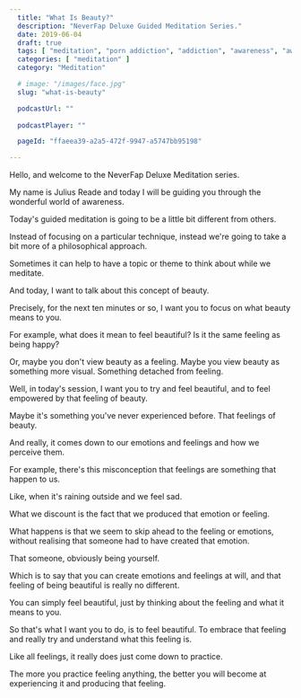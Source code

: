 ```yaml
---
  title: "What Is Beauty?"
  description: "NeverFap Deluxe Guided Meditation Series."
  date: 2019-06-04
  draft: true
  tags: [ "meditation", "porn addiction", "addiction", "awareness", "awareness exercises", "perspective", "nofap", "neverfap", "neverfap deluxe" ]
  categories: [ "meditation" ]
  category: "Meditation"

  # image: "/images/face.jpg"
  slug: "what-is-beauty"

  podcastUrl: ""
  
  podcastPlayer: ""

  pageId: "ffaeea39-a2a5-472f-9947-a5747bb95198"

---
```


Hello, and welcome to the NeverFap Deluxe Meditation series.

My name is Julius Reade and today I will be guiding you through the wonderful world of awareness.

Today's guided meditation is going to be a little bit different from others.

Instead of focusing on a particular technique, instead we're going to take a bit more of a philosophical approach.

Sometimes it can help to have a topic or theme to think about while we meditate.

And today, I want to talk about this concept of beauty.

Precisely, for the next ten minutes or so, I want you to focus on what beauty means to you. 

For example, what does it mean to feel beautiful? Is it the same feeling as being happy? 

Or, maybe you don't view beauty as a feeling. Maybe you view beauty as something more visual. Something detached from feeling.

Well, in today's session, I want you to try and feel beautiful, and to feel empowered by that feeling of beauty.

Maybe it's something you've never experienced before. That feelings of beauty.

And really, it comes down to our emotions and feelings and how we perceive them.

For example, there's this misconception that feelings are something that happen to us.

Like, when it's raining outside and we feel sad.

What we discount is the fact that we produced that emotion or feeling. 

What happens is that we seem to skip ahead to the feeling or emotions, without realising that someone had to have created that emotion.

That someone, obviously being yourself. 

Which is to say that you can create emotions and feelings at will, and that feeling of being beautiful is really no different.

You can simply feel beautiful, just by thinking about the feeling and what it means to you. 

So that's what I want you to do, is to feel beautiful. To embrace that feeling and really try and understand what this feeling is.



Like all feelings, it really does just come down to practice. 

The more you practice feeling anything, the better you will become at experiencing it and producing that feeling.

